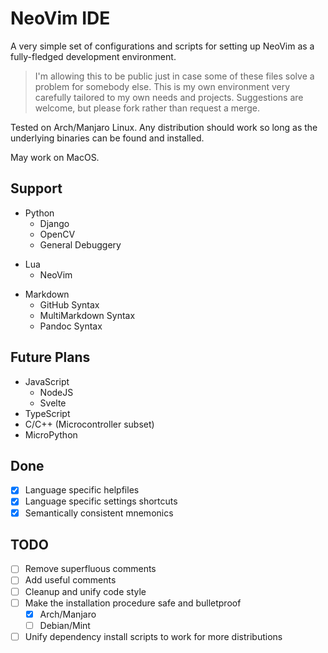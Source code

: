 # NeoVim IDE

A very simple set of configurations and scripts for setting up NeoVim as a fully-fledged development environment.

> I'm allowing this to be public just in case some of these files solve a problem for somebody else. This is my own environment very carefully tailored to my own needs and projects. Suggestions are welcome, but please fork rather than request a merge.

Tested on Arch/Manjaro Linux. Any distribution should work so long as the underlying binaries can be found and installed. 

May work on MacOS.


## Support
- Python
  - Django
  * OpenCV
  * General Debuggery
* Lua
  * NeoVim
- Markdown
  * GitHub Syntax
  * MultiMarkdown Syntax
  * Pandoc Syntax

## Future Plans
  * JavaScript
    * NodeJS
    * Svelte
  * TypeScript
  * C/C++ (Microcontroller subset)
  * MicroPython

## Done
- [x] Language specific helpfiles
- [x] Language specific settings shortcuts
- [x] Semantically consistent mnemonics

## TODO
* [ ] Remove superfluous comments
* [ ] Add useful comments
* [ ] Cleanup and unify code style
* [ ] Make the installation procedure safe and bulletproof
    * [x] Arch/Manjaro
    * [ ] Debian/Mint
* [ ] Unify dependency install scripts to work for more distributions
